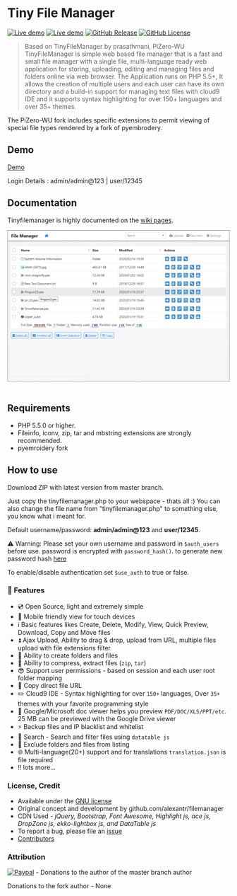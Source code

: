 # Tiny File Manager


[![Live demo](https://img.shields.io/badge/Live-Demo-brightgreen.svg?style=flat-square)](https://tinyfilemanager.github.io/demo/)
[![Live demo](https://img.shields.io/badge/Help-Docs-lightgrey.svg?style=flat-square)](https://github.com/OneOfTheInfiniteMonkeys/pizero-wu-tinyfilemanager/wiki)
[![GitHub Release](https://img.shields.io/github/release/qubyte/rubidium.svg?style=flat-square)](https://github.com/OneOfTheInfiniteMonkeys/pizero-wu-tinyfilemanager/releases)
 [![GitHub License](https://img.shields.io/github/license/OneOfTheInfiniteMonkeys/pizero-wu-tinyfilemanager.svg?style=flat-square)](https://github.com/OneOfTheInfiniteMonkeys/pizero-wu-tinyfilemanager/blob/master/LICENSE) 

> Based on TinyFileManager by prasathmani, PiZero-WU TinyFileManager is simple web based file manager that is a fast and small file manager with a single file, multi-language ready web application for storing, uploading, editing and managing files and folders online via web browser. The Application runs on PHP 5.5+, It allows the creation of multiple users and each user can have its own directory and a build-in support for managing text files with cloud9 IDE and it supports syntax highlighting for over 150+ languages and over 35+ themes.

The PiZero-WU fork includes specific extensions to permit viewing of special file types rendered by a fork of pyembrodery.

## Demo
[Demo](https://pizero-wu-tinyfilemanager.github.io/demo/)

 Login Details : admin/admin@123 | user/12345


## Documentation
Tinyfilemanager is highly documented on the [wiki pages](https://github.com/oneoftheinfinitemonkeys/pizero-wu-tinyfilemanager/wiki).


[![Tiny File Manager](screenshot.gif)](screenshot.gif)

## Requirements

- PHP 5.5.0 or higher.
- Fileinfo, iconv, zip, tar and mbstring extensions are strongly recommended.
- pyemroidery fork

## How to use

Download ZIP with latest version from master branch.

Just copy the tinyfilemanager.php to your webspace - thats all :)
You can also change the file name from "tinyfilemanager.php" to something else, you know what i meant for.

Default username/password: **admin/admin@123** and **user/12345**.

:warning: Warning: Please set your own username and password in `$auth_users` before use. password is encrypted with <code>password_hash()</code>. to generate new password hash [here](https://tinyfilemanager.github.io/docs/pwd.html)

To enable/disable authentication set `$use_auth` to true or false.


### :loudspeaker: Features 

- :cd: Open Source, light and extremely simple
- :iphone: Mobile friendly view for touch devices
- :information_source: Basic features likes Create, Delete, Modify, View, Quick Preview, Download, Copy and Move files 
- :arrow_double_up: Ajax Upload, Ability to drag & drop, upload from URL, multiple files upload with file extensions filter 
- :file_folder: Ability to create folders and files
- :gift: Ability to compress, extract files (`zip`, `tar`)
- :sunglasses: Support user permissions - based on session and each user root folder mapping
- :floppy_disk: Copy direct file URL
- :pencil2: Cloud9 IDE - Syntax highlighting for over `150+` languages, Over `35+` themes with your favorite programming style
- :page_facing_up: Google/Microsoft doc viewer helps you preview `PDF/DOC/XLS/PPT/etc`. 25 MB can be previewed with the Google Drive viewer
- :zap: Backup files and IP blacklist and whitelist
- :mag_right: Search -  Search and filter files using `datatable js`
- :file_folder: Exclude folders and files from listing
- :globe_with_meridians: Multi-language(20+) support and for translations `translation.json` is file required
- :bangbang: lots more...


### <a name=license></a>License, Credit  

- Available under the [GNU license](https://github.com/oneoftheinfinitemonkeys/pizero-wu-tinyfilemanager/blob/master/LICENSE)
- Original concept and development by github.com/alexantr/filemanager
- CDN Used - _jQuery, Bootstrap, Font Awesome, Highlight js, ace js, DropZone js, ekko-lightbox js, and DataTable js_
- To report a bug, please file an [issue](https://github.com/oneoftheinfinitemonkeys/pizero-wu-tinyfilemanager/issues)
- [Contributors](https://github.com/prasathmani/tinyfilemanager/wiki/Authors-and-Contributors)

### Attribution
[![Paypal](https://img.shields.io/badge/Donate-Paypal-lightgrey.svg?style=flat-square)](https://www.paypal.me/prasathmani) - Donations to the author of the master branch author

Donations to the fork author - None
